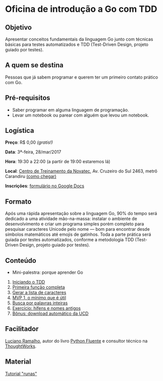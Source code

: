 # Oficina de introdução a Go com TDD

## Objetivo

Apresentar conceitos fundamentais da linguagem Go junto com técnicas básicas para testes automatizados e TDD (Test-Driven Design, projeto guiado por testes).

## A quem se destina

Pessoas que já sabem programar e querem ter um primeiro contato prático com Go.

## Pré-requisitos

* Saber programar em alguma linguagem de programação.
* Levar um notebook ou parear com alguém que levou um notebook.

## Logística

__Preço__: R$ 0,00 _(gratis!)_

__Data__: 3ª-feira, 28/mar/2017

__Hora__: 19:30 a 22:00 (a partir de 19:00 estaremos lá)

__Local__: [Centro de Treinamento da Novatec](http://ctnovatec.com.br/quem-somos/), Av. Cruzeiro do Sul 2463, metrô Carandiru [(como chegar)](http://ctnovatec.com.br/como-chegar/)

__Inscrições__: [formulário no Google Docs](https://goo.gl/forms/K4lY4bbd9InSbUyf2)

## Formato

Após uma rápida apresentação sobre a linguagem Go, 90% do tempo será dedicado a uma atividade mão-na-massa: instalar o ambiente de desenvolvimento e criar um programa simples porém completo para pesquisar caracteres Unicode pelo nome — bom para encontrar desde símbolos matemáticos até emojis de gatinhos. Toda a parte prática será guiada por testes automatizados, conforme a metodologia TDD (Test-Driven Design, projeto guiado por testes).

## Conteúdo

* Mini-palestra: porque aprender Go

1. [Iniciando o TDD](passo-01)
2. [Primeira função completa](passo-02)
3. [Gerar a lista de caracteres](passo-03)
4. [MVP 1, o mínimo que é útil](passo-04)
5. [Busca por palavras inteiras](passo-05)
6. [Exercício: hífens e nomes antigos](passo-06)
7. [Bônus: download automático da UCD](passo-07)

## Facilitador

[Luciano Ramalho](https://twitter.com/ramalhoorg), autor do livro [Python Fluente](https://novatec.com.br/livros/pythonfluente/) e consultor técnico na [ThoughtWorks](https://www.thoughtworks.com/).

## Material

[Tutorial "runas"](index)
